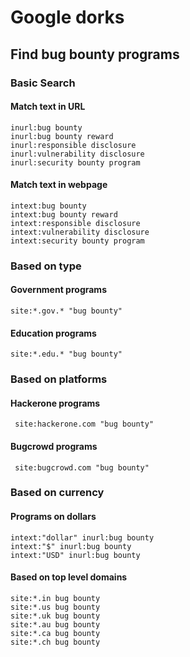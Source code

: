 # Google dorks

## Find bug bounty programs

### Basic Search

#### Match text in URL
```
inurl:bug bounty
inurl:bug bounty reward
inurl:responsible disclosure
inurl:vulnerability disclosure
inurl:security bounty program
```

#### Match text in webpage
```
intext:bug bounty
intext:bug bounty reward
intext:responsible disclosure
intext:vulnerability disclosure
intext:security bounty program
```

### Based on type

#### Government programs
```
site:*.gov.* "bug bounty"
```

#### Education programs
```
site:*.edu.* "bug bounty"
```

### Based on platforms

#### Hackerone programs
```
 site:hackerone.com "bug bounty"
```

#### Bugcrowd programs
```
 site:bugcrowd.com "bug bounty"
```

### Based on currency

#### Programs on dollars
```
intext:"dollar" inurl:bug bounty 
intext:"$" inurl:bug bounty
intext:"USD" inurl:bug bounty
```

#### Based on top level domains
```
site:*.in bug bounty 
site:*.us bug bounty
site:*.uk bug bounty
site:*.au bug bounty
site:*.ca bug bounty
site:*.ch bug bounty
```